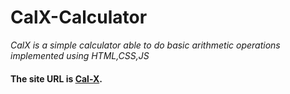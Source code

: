 # CalX-Calculator
*CalX is a simple calculator able to do basic arithmetic operations implemented using HTML,CSS,JS*
#### The site URL is [Cal-X](https://anjaliraj015.github.io/calx-calculator/).

